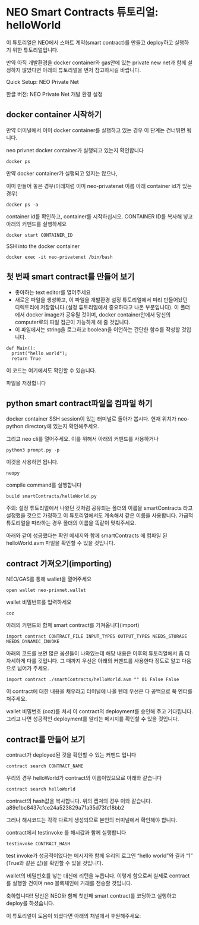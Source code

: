 # NEO Smart Contracts 튜토리얼: helloWorld

이 튜토리얼은 NEO에서 스마트 계약(smart contract)를 만들고 deploy하고 실행하기 위한 튜토리얼입니다.

만약 아직 개발환경을 docker container와 gas안에 있는 private new net과 함께 설정하지 않았다면 아래의 튜토리얼을 먼저 참고하시길 바랍니다.

Quick Setup: NEO Private Net

한글 버전: NEO Private Net 개발 환경 설정

## docker container 시작하기
만약 터미널에서 이미 docker container를 실행하고 있는 경우 이 단계는 건너뛰면 됩니다.

neo privnet docker container가 실행되고 있는지 확인합니다
```
docker ps
```

만약 docker container가 실행되고 있지는 않으나,


이미 만들어 놓은 경우(아래처럼 이미 neo-privatenet 이름 아래 container id가 있는 경우)
```
docker ps -a
```

container id를 확인하고, container를 시작하십시오. CONTAINER ID를 복사해 넣고 아래의 커맨드를 실행하세요
```
docker start CONTAINER_ID
```

SSH into the docker container
```
docker exec -it neo-privatenet /bin/bash
```

## 첫 번째 smart contract를 만들어 보기
- 좋아하는 text editor를 열어주세요
- 새로운 파일을 생성하고, 이 파일을 개발환경 설정 튜토리얼에서 미리 만들어놨던 디렉토리에 저장합니다.(설정 튜토리얼에서 중요하다고 나온 부분입니다). 이 폴더에서 docker image가 공유될 것이며, docker container안에서 당신의 computer로의 파일 접근이 가능하게 해 줄 것입니다.
- 이 파일에서는 string을 로그하고 boolean을 이언하는 간단한 함수를 작성할 것입니다.
```
def Main():
  print("hello world");
  return True
```

이 코드는 여기에서도 확인할 수 있습니다.

파일을 저장합니다

## python smart contract파일을 컴파일 하기
docker container SSH session이 있는 터미널로 돌아가 봅시다. 현재 위치가 neo-python directory에 있는지 확인해주세요.

그리고 neo cli를 열어주세요. 이를 위해서 아래의 커맨드를 사용하거나
```
python3 prompt.py -p
```

이것을 사용하면 됩니다.
```
neopy
```

compile command를 실행합니다
```
build smartContracts/helloWorld.py
```

주의: 설정 튜토리얼에서 나왔던 것처럼 공유되는 폴더의 이름을 smartContracts 라고 설정했을 것으로 가정하고 이 튜토리얼에서도 계속해서 같은 이름을 사용합니다. 가급적 튜토리얼을 따라하는 경우 폴더의 이름을 똑같이 맞춰주세요.

아래와 같이 성공했다는 확인 메세지와 함께 smartContracts 에 컴파일 된 helloWorld.avm 파일을 확인할 수 있을 것입니다.


## contract 가져오기(importing)
NEO/GAS를 통해 wallet을 열어주세요
```
open wallet neo-privnet.wallet
```

wallet 비밀번호를 입력하세요
```
coz
```

아래의 커맨드와 함께 smart contract를 가져옵니다(import)
```
import contract CONTRACT_FILE INPUT_TYPES OUTPUT_TYPES NEEDS_STORAGE NEEDS_DYNAMIC_INVOKE
```

아래의 코드를 보면 많은 옵션들이 나와있는데 해당 내용은 이후의 튜토리얼에서 좀 더 자세하게 다룰 것입니다. 그 때까지 우선은 아래의 커맨드를 사용한다 정도로 알고 다음으로 넘어가 주세요.
```
import contract ./smartContracts/helloWorld.avm "" 01 False False
```

이 contract에 대한 내용을 채우라고 터미널에 나올 텐데 우선은 다 공백으로 쭉 엔터를 쳐주세요.


wallet 비밀번호 (coz)를 쳐서 이 contract의 deployment를 승인해 주고 기다립니다. 그리고 나면 성공적인 deployment를 알리는 메시지를 확인할 수 있을 것입니다.


## contract를 만들어 보기
contract가 deployed된 것을 확인할 수 있는 커맨드 입니다
```
contract search CONTRACT_NAME
```

우리의 경우 helloWorld가 contract의 이름이었으므로 아래와 같습니다
```
contract search helloWorld
```

contract의 hash값을 복사합니다. 위의 캡쳐의 경우 이와 같습니다. a89e1bc8437cfce24a523829a71a35d73fc18bb2

그러나 해시코드는 각각 다르게 생성되므로 본인의 터미널에서 확인해야 합니다.

contract에서 testinvoke 를 해시값과 함께 실행합니다
```
testinvoke CONTRACT_HASH
```

test invoke가 성공적이었다는 메시지와 함께 우리의 로그인 “hello world”와 결과 “1” (True와 같은 값)을 확인할 수 있을 것입니다.

wallet의 비밀번호를 넣는 대신에 리턴을 누릅니다. 이렇게 함으로써 실제로 contract를 실행할 건이며 neo 블록체인에 거래를 전송할 것입니다.

축하합니다!! 당신은 NEO와 함께 첫번째 smart contract를 코딩하고 실행하고 deploy를 하셨습니다.

이 튜토리얼이 도움이 되셨다면 아래의 채널에서 후원해주세요:
